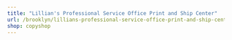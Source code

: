 ```yaml
---
title: "Lillian's Professional Service Office Print and Ship Center"
url: /brooklyn/lillians-professional-service-office-print-and-ship-center/
shop: copyshop
---
```

